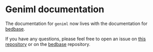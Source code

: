 # Geniml documentation
The documentation for `geniml` now lives with the documentation for [bedbase](https://docs.bedbase.org/geniml/).

If you have any questions, please feel free to open an issue on [this repository](https://github.com/databio/geniml/issues) or on the [bedbase](https://github.com/databio/bedbase/issues) repository.